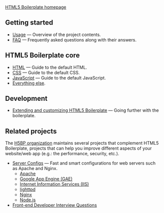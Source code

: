 [HTML5 Boilerplate homepage](https://html5boilerplate.com/)

## Getting started

- [Usage](usage.md) — Overview of the project contents.
- [FAQ](faq.md) — Frequently asked questions along with their answers.

## HTML5 Boilerplate core

- [HTML](html.md) — Guide to the default HTML.
- [CSS](css.md) — Guide to the default CSS.
- [JavaScript](js.md) — Guide to the default JavaScript.
- [Everything else](misc.md).

## Development

- [Extending and customizing HTML5 Boilerplate](extend.md) — Going further
  with the boilerplate.

## Related projects

The [H5BP organization](https://github.com/h5bp) maintains several projects
that complement HTML5 Boilerplate, projects that can help you improve different
aspects of your website/web app (e.g.: the performance, security, etc.).

- [Server Configs](https://github.com/h5bp/server-configs) — Fast and
  smart configurations for web servers such as Apache and Nginx.
  - [Apache](https://github.com/h5bp/server-configs-apache)
  - [Google App Engine (GAE)](https://github.com/h5bp/server-configs-gae)
  - [Internet Information Services (IIS)](https://github.com/h5bp/server-configs-iis)
  - [lighttpd](https://github.com/h5bp/server-configs-lighttpd)
  - [Nginx](https://github.com/h5bp/server-configs-nginx)
  - [Node.js](https://github.com/h5bp/server-configs-node)
- [Front-end Developer Interview Questions](https://github.com/h5bp/Front-end-Developer-Interview-Questions)
